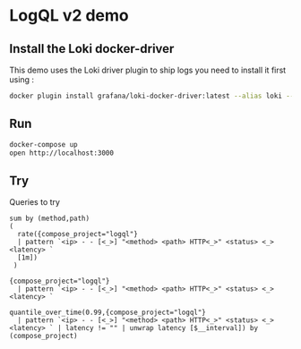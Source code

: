 # LogQL v2 demo

## Install the Loki docker-driver

This demo uses the Loki driver plugin to ship logs you need to install it first using :

```bash
docker plugin install grafana/loki-docker-driver:latest --alias loki --grant-all-permissions
```

## Run

```bash
docker-compose up
open http://localhost:3000
```

## Try

Queries to try

```logql
sum by (method,path)
(
  rate({compose_project="logql"}
  | pattern `<ip> - - [<_>] "<method> <path> HTTP<_>" <status> <_> <latency> `
  [1m])
 )
```

```logql
{compose_project="logql"}
  | pattern `<ip> - - [<_>] "<method> <path> HTTP<_>" <status> <_> <latency> `
```

```logql
quantile_over_time(0.99,{compose_project="logql"}
  | pattern `<ip> - - [<_>] "<method> <path> HTTP<_>" <status> <_> <latency> ` | latency != "" | unwrap latency [$__interval]) by (compose_project)
```
